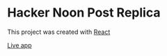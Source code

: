 # Hacker Noon Post Replica

This project was created with [React](https://reactjs.org/)

[Live app](https://legion555.github.io/hacker-noon-post-replica/)
